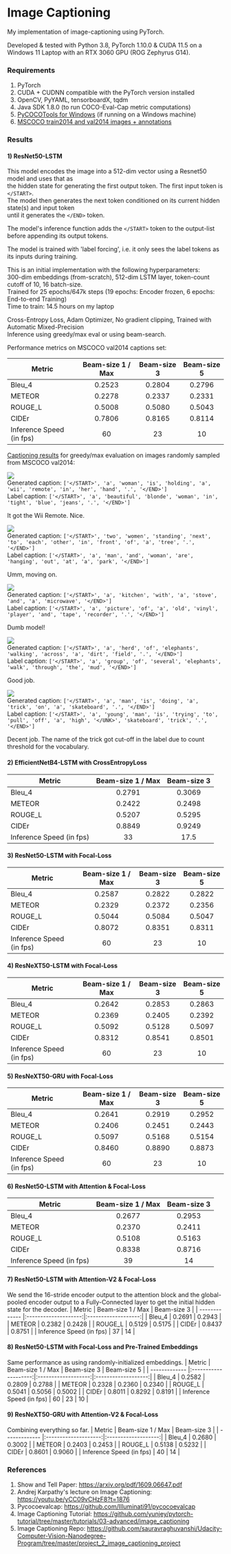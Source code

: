 # Image Captioning

My implementation of image-captioning using PyTorch.

Developed & tested with Python 3.8, PyTorch 1.10.0 & CUDA 11.5 on a Windows 11 Laptop with an RTX 3060 GPU (ROG Zephyrus G14).

### Requirements
1) PyTorch
2) CUDA + CUDNN compatible with the PyTorch version installed
3) OpenCV, PyYAML, tensorboardX, tqdm
4) Java SDK 1.8.0 (to run COCO-Eval-Cap metric computations)
5) [PyCOCOTools for Windows](https://pypi.org/project/pycocotools-windows/) (if running on a Windows machine)
6) [MSCOCO train2014 and val2014 images + annotations](https://cocodataset.org/#download)

### Results

#### 1) ResNet50-LSTM
This model encodes the image into a 512-dim vector using a Resnet50 model and uses that as\
the hidden state for generating the first output token. The first input token is `</START>`.\
The model then generates the next token conditioned on its current hidden state(s) and input token\
until it generates the `</END>` token.

The model's inference function adds the `</START>` token to the output-list before appending its output tokens.

The model is trained with 'label forcing', i.e. it only sees the label tokens as its inputs during training.

This is an initial implementation with the following hyperparameters:\
300-dim embeddings (from-scratch), 512-dim LSTM layer, token-count cutoff of 10, 16 batch-size.\
Trained for 25 epochs/647k steps (19 epochs: Encoder frozen, 6 epochs: End-to-end Training)\
Time to train: 14.5 hours on my laptop

Cross-Entropy Loss, Adam Optimizer, No gradient clipping, Trained with Automatic Mixed-Precision\
Inference using greedy/max eval or using beam-search.

Performance metrics on MSCOCO val2014 captions set:

| Metric        | Beam-size 1 / Max  | Beam-size 3 | Beam-size 5 |
| ------------- |:--------------------:|:-------------------:|:-------------------:|
| Bleu_4        | 0.2523 | 0.2804 | 0.2796 |
| METEOR        | 0.2278 | 0.2337 | 0.2331 |
| ROUGE_L       | 0.5008 | 0.5080 | 0.5043 |
| CIDEr         | 0.7806 | 0.8165 | 0.8114 |
| Inference Speed (in fps) | 60 | 23 | 10  |

[Captioning results](checkpoints/c1_r50_lstm/caption_result) for greedy/max evaluation on images randomly sampled from MSCOCO val2014: 

![](checkpoints/c1_r50_lstm/caption_result/img_0002.jpg) \
Generated caption:
`['</START>', 'a', 'woman', 'is', 'holding', 'a', 'wii', 'remote', 'in', 'her', 'hand', '.', '</END>']`\
Label caption:
`['</START>', 'a', 'beautiful', 'blonde', 'woman', 'in', 'tight', 'blue', 'jeans', '.', '</END>']`

It got the Wii Remote. Nice. 


![](checkpoints/c1_r50_lstm/caption_result/img_0004.jpg) \
Generated caption:
`['</START>', 'two', 'women', 'standing', 'next', 'to', 'each', 'other', 'in', 'front', 'of', 'a', 'tree', '.', '</END>']`\
Label caption:
`['</START>', 'a', 'man', 'and', 'woman', 'are', 'hanging', 'out', 'at', 'a', 'park', '</END>']`

Umm, moving on.

![](checkpoints/c1_r50_lstm/caption_result/img_0007.jpg) \
Generated caption:
`['</START>', 'a', 'kitchen', 'with', 'a', 'stove', 'and', 'a', 'microwave', '</END>']`\
Label caption:
`['</START>', 'a', 'picture', 'of', 'a', 'old', 'vinyl', 'player', 'and', 'tape', 'recorder', '.', '</END>']`

Dumb model!

![](checkpoints/c1_r50_lstm/caption_result/img_0010.jpg) \
Generated caption:
`['</START>', 'a', 'herd', 'of', 'elephants', 'walking', 'across', 'a', 'dirt', 'field', '.', '</END>']`\
Label caption:
`['</START>', 'a', 'group', 'of', 'several', 'elephants', 'walk', 'through', 'the', 'mud', '</END>']`

Good job.


![](checkpoints/c1_r50_lstm/caption_result/img_0014.jpg) \
Generated caption:
`['</START>', 'a', 'man', 'is', 'doing', 'a', 'trick', 'on', 'a', 'skateboard', '.', '</END>']`\
Label caption:
`['</START>', 'a', 'young', 'man', 'is', 'trying', 'to', 'pull', 'off', 'a', 'high', '</UNK>', 'skateboard', 'trick', '.', '</END>']`

Decent job. The name of the trick got cut-off in the label due to count threshold for the vocabulary.

#### 2) EfficientNetB4-LSTM with CrossEntropyLoss

| Metric        | Beam-size 1 / Max  | Beam-size 3 |
| ------------- |:--------------------:|:-------------------:|
| Bleu_4        | 0.2791 | 0.3069 |
| METEOR        | 0.2422 | 0.2498 |
| ROUGE_L       | 0.5207 | 0.5295 |
| CIDEr         | 0.8849 | 0.9249 |
| Inference Speed (in fps) | 33 | 17.5 |

#### 3) ResNet50-LSTM with Focal-Loss

| Metric        | Beam-size 1 / Max  | Beam-size 3 | Beam-size 5 |
| ------------- |:--------------------:|:-------------------:|:-------------------:|
| Bleu_4        | 0.2587 | 0.2822 | 0.2822 |
| METEOR        | 0.2329 | 0.2372 | 0.2356 |
| ROUGE_L       | 0.5044 | 0.5084 | 0.5047 |
| CIDEr         | 0.8072 | 0.8351 | 0.8311 |
| Inference Speed (in fps) | 60 | 23 | 10  |

#### 4) ResNeXT50-LSTM with Focal-Loss

| Metric        | Beam-size 1 / Max  | Beam-size 3 | Beam-size 5 |
| ------------- |:--------------------:|:-------------------:|:-------------------:|
| Bleu_4        | 0.2642 | 0.2853 | 0.2863 |
| METEOR        | 0.2369 | 0.2405 | 0.2392 |
| ROUGE_L       | 0.5092 | 0.5128 | 0.5097 |
| CIDEr         | 0.8312 | 0.8541 | 0.8501 |
| Inference Speed (in fps) | 60 | 23 | 10  |

#### 5) ResNeXT50-GRU with Focal-Loss

| Metric        | Beam-size 1 / Max  | Beam-size 3 | Beam-size 5 |
| ------------- |:--------------------:|:-------------------:|:-------------------:|
| Bleu_4        | 0.2641 | 0.2919 | 0.2952 |
| METEOR        | 0.2406 | 0.2451 | 0.2443 |
| ROUGE_L       | 0.5097 | 0.5168 | 0.5154 |
| CIDEr         | 0.8460 | 0.8890 | 0.8873 |
| Inference Speed (in fps) | 60 | 23 | 10  |

#### 6) ResNet50-LSTM with Attention & Focal-Loss

| Metric        | Beam-size 1 / Max  | Beam-size 3 |
| ------------- |:--------------------:|:-------------------:|
| Bleu_4        | 0.2677 | 0.2953 |
| METEOR        | 0.2370 | 0.2411 |
| ROUGE_L       | 0.5108 | 0.5163 |
| CIDEr         | 0.8338 | 0.8716 |
| Inference Speed (in fps) | 39 | 14 |

#### 7) ResNet50-LSTM with Attention-V2 & Focal-Loss
We send the 16-stride encoder output to the attention block and the global-pooled encoder output to a Fully-Connected layer to get the initial hidden state for the decoder.
| Metric        | Beam-size 1 / Max  | Beam-size 3 |
| ------------- |:--------------------:|:-------------------:|
| Bleu_4        | 0.2691 | 0.2943 |
| METEOR        | 0.2382 | 0.2428 |
| ROUGE_L       | 0.5129 | 0.5175 |
| CIDEr         | 0.8437 | 0.8751 |
| Inference Speed (in fps) | 37 | 14 |

#### 8) ResNet50-LSTM with Focal-Loss and Pre-Trained Embeddings
Same performance as using randomly-initialized embeddings.
| Metric        | Beam-size 1 / Max  | Beam-size 3 | Beam-size 5 |
| ------------- |:--------------------:|:-------------------:|:-------------------:|
| Bleu_4        | 0.2582 | 0.2809 | 0.2788 |
| METEOR        | 0.2328 | 0.2360 | 0.2340 |
| ROUGE_L       | 0.5041 | 0.5056 | 0.5002 |
| CIDEr         | 0.8011 | 0.8292 | 0.8191 |
| Inference Speed (in fps) | 60 | 23 | 10  |

#### 9) ResNeXT50-GRU with Attention-V2 & Focal-Loss
Combining everything so far.
| Metric        | Beam-size 1 / Max  | Beam-size 3 |
| ------------- |:--------------------:|:-------------------:|
| Bleu_4        | 0.2680 | 0.3002 |
| METEOR        | 0.2403 | 0.2453 |
| ROUGE_L       | 0.5138 | 0.5232 |
| CIDEr         | 0.8601 | 0.9060 |
| Inference Speed (in fps) | 40 | 14 |

### References
1) Show and Tell Paper: https://arxiv.org/pdf/1609.06647.pdf
2) Andrej Karpathy's lecture on Image Captioning: https://youtu.be/yCC09vCHzF8?t=1876
2) Pycocoevalcap: https://github.com/Illuminati91/pycocoevalcap
3) Image Captioning Tutorial: https://github.com/yunjey/pytorch-tutorial/tree/master/tutorials/03-advanced/image_captioning
4) Image Captioning Repo: https://github.com/sauravraghuvanshi/Udacity-Computer-Vision-Nanodegree-Program/tree/master/project_2_image_captioning_project
